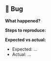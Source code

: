 ## 🐛 Bug

**What happened?**  

**Steps to reproduce:**  

**Expected vs actual:**  
- Expected: ...  
- Actual: ...